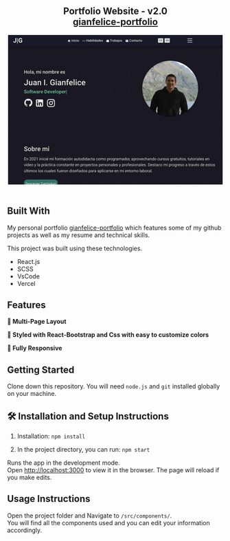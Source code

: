 <h2 align="center">
  Portfolio Website - v2.0<br/>
  <a href="https://gianfelice-portfolio.vercel.app/" target="_blank">gianfelice-portfolio</a>
</h2>
<div align="center">
  <img alt="Demo" src="/public/assets/desktop.png" />
</div>

<br/>


## Built With

My personal portfolio <a href="https://gianfelice-portfolio.vercel.app/" target="_blank">gianfelice-portfolio</a> which features some of my github projects as well as my resume and technical skills.<br/>

This project was built using these technologies.

- React.js
- SCSS
- VsCode
- Vercel

## Features

**📖 Multi-Page Layout**

**🎨 Styled with React-Bootstrap and Css with easy to customize colors**

**📱 Fully Responsive**

## Getting Started

Clone down this repository. You will need `node.js` and `git` installed globally on your machine.

## 🛠 Installation and Setup Instructions

1. Installation: `npm install`

2. In the project directory, you can run: `npm start`

Runs the app in the development mode.\
Open [http://localhost:3000](http://localhost:3000) to view it in the browser.
The page will reload if you make edits.

## Usage Instructions

Open the project folder and Navigate to `/src/components/`. <br/>
You will find all the components used and you can edit your information accordingly.